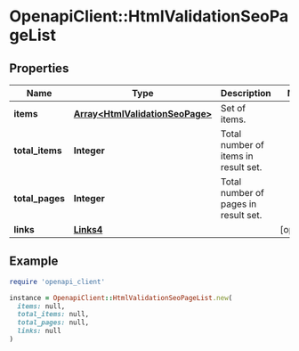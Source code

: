 # OpenapiClient::HtmlValidationSeoPageList

## Properties

| Name | Type | Description | Notes |
| ---- | ---- | ----------- | ----- |
| **items** | [**Array&lt;HtmlValidationSeoPage&gt;**](HtmlValidationSeoPage.md) | Set of items. |  |
| **total_items** | **Integer** | Total number of items in result set. |  |
| **total_pages** | **Integer** | Total number of pages in result set. |  |
| **links** | [**Links4**](Links4.md) |  | [optional] |

## Example

```ruby
require 'openapi_client'

instance = OpenapiClient::HtmlValidationSeoPageList.new(
  items: null,
  total_items: null,
  total_pages: null,
  links: null
)
```

